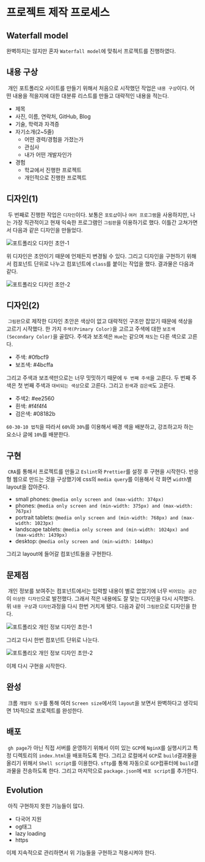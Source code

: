 # 프로젝트 제작 프로세스

## Waterfall model

완벽하지는 않지만 혼자 `Waterfall model`에 맞춰서 프로젝트를 진행하였다.

## 내용 구상

&nbsp;개인 포트폴리오 사이트를 만들기 위해서 처음으로 시작했던 작업은 `내용 구상`이다. 어떤 내용을 적을지에 대한 대분류 리스트를 만들고 대략적인 내용을 적는다.

- 제목
- 사진, 이름, 연락처, GitHub, Blog
- 기술, 학력과 자격증
- 자기소개(2~5줄)
  - 어떤 경력/경험을 가졌는가
  - 관심사
  - 내가 어떤 개발자인가
- 경험
  - 학교에서 진행한 프로젝트
  - 개인적으로 진행한 프로젝트

## 디자인(1)

&nbsp;두 번째로 진행한 작업은 `디자인`이다. 보통은 `포토샵`이나 `여러 프로그램`을 사용하지만, 나는 가장 직관적이고 현재 익숙한 프로그램인 `그림판`을 이용하기로 했다. 이틀간 고쳐가면서 다음과 같은 디자인을 만들었다.

![포트폴리오 디자인 초안-1](https://user-images.githubusercontent.com/22635168/90533770-e8d6ac80-e1b3-11ea-9e21-3dcbf586c860.png)

위 디자인은 초안이기 때문에 언제든지 변경될 수 있다. 그리고 디자인을 구현하기 위해서 컴포넌트 단위로 나누고 컴포넌트에 `class`를 붙이는 작업을 했다. 결과물은 다음과 같다.

![포트폴리오 디자인 초안-2](https://user-images.githubusercontent.com/22635168/90534116-51258e00-e1b4-11ea-846e-48d82ddbeb88.png)

## 디자인(2)

&nbsp;`그림판`으로 제작한 디자인 초안은 색상이 없고 대략적인 구조만 잡았기 때문에 색상을 고르기 시작했다. 한 가지 `주색(Primary Color)`을 고르고 주색에 대한 `보조색(Secondary Color)`을 골랐다. 주색과 보조색은 `Hue`는 같으며 `채도`는 다른 색으로 고른다.

- 주색: #0fbcf9
- 보조색: #4bcffa

그리고 주색과 보조색만으로는 너무 밋밋하기 때문에 `두 번째 주색`을 고른다. 두 번째 주색은 첫 번째 주색과 `대비되는 색상`으로 고른다. 그리고 `흰색`과 `검은색`도 고른다.

- 주색2: #ee2560
- 흰색: #f4f4f4
- 검은색: #08182b

`60-30-10 법칙`을 따라서 `60%`와 `30%`를 이용해서 배경 색을 배분하고, 강조하고자 하는 요소나 글에 `10%`를 배분한다.

## 구현

&nbsp;`CRA`를 통해서 프로젝트를 만들고 `Eslint`와 `Prettier`를 설정 후 구현을 시작한다. 반응형 웹으로 만드는 것을 구상했기에 css의 `media query`를 이용해서 각 화면 `width`별 layout을 잡아준다.

- small phones: `@media only screen and (max-width: 374px)`
- phones: `@media only screen and (min-width: 375px) and (max-width: 767px)`
- portrait tablets: `@media only screen and (min-width: 768px) and (max-width: 1023px)`
- landscape tablets: `@media only screen and (min-width: 1024px) and (max-width: 1439px)`
- desktop: `@media only screen and (min-width: 1440px)`

그리고 layout에 들어갈 컴포넌트들을 구현한다.

## 문제점

&nbsp;개인 정보를 보여주는 컴포넌트에서는 입력할 내용이 별로 없었기에 너무 `비어있는 공간`이 `이상한 디자인`으로 발전했다. 그래서 적은 내용에도 잘 맞는 디자인을 다시 시작했다. 위 `내용 구상`과 `디자인`과정을 다시 한번 거치게 됐다. 다음과 같이 `그림판`으로 디자인을 한다.

![포트폴리오 개인 정보 디자인 초안-1](https://user-images.githubusercontent.com/22635168/90536572-30126c80-e1b7-11ea-97a1-a5c733cae65a.png)

그리고 다시 한번 컴포넌트 단위로 나눈다.

![포트폴리오 개인 정보 디자인 초안-2](https://user-images.githubusercontent.com/22635168/90536748-6d76fa00-e1b7-11ea-8508-d47d77d9ed1e.png)

이제 다시 구현을 시작한다.

## 완성

&nbsp;크롬 `개발자 도구`를 통해 여러 `Screen size`에서의 `layout`을 보면서 완벽하다고 생각되면 1차적으로 프로젝트를 완성한다.

## 배포

&nbsp;`gh page`가 아닌 직접 서버를 운영하기 위해서 이미 있는 `GCP`에 `NginX`를 실행시키고 특정 디렉토리의 `index.html`을 배포하도록 한다. 그리고 로컬에서 `GCP`로 `build`결과물을 올리기 위해서 `Shell script`를 이용한다. `sftp`를 통해 자동으로 `GCP`컴퓨터에 `build`결과물을 전송하도록 한다. 그리고 마지막으로 `package.json`에 `배포 script`를 추가한다.

## Evolution

&nbsp;아직 구현하지 못한 기능들이 많다.

- 다국어 지원
- og태그
- lazy loading
- https

이제 지속적으로 관리하면서 위 기능들을 구현하고 적용시켜야 한다.
